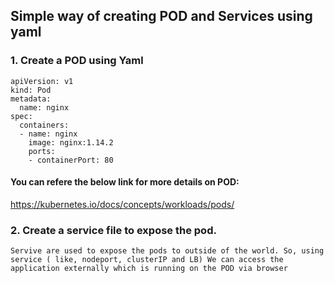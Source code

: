 ## Simple way of creating POD and Services using yaml

### 1. Create a POD using Yaml
```
apiVersion: v1
kind: Pod
metadata:
  name: nginx
spec:
  containers:
  - name: nginx
    image: nginx:1.14.2
    ports:
    - containerPort: 80
```
#### You can refere the below link for more details on POD:
https://kubernetes.io/docs/concepts/workloads/pods/
### 2. Create a service file to expose the pod.
```Servive are used to expose the pods to outside of the world. So, using service ( like, nodeport, clusterIP and LB) We can access the application externally which is running on the POD via browser```
